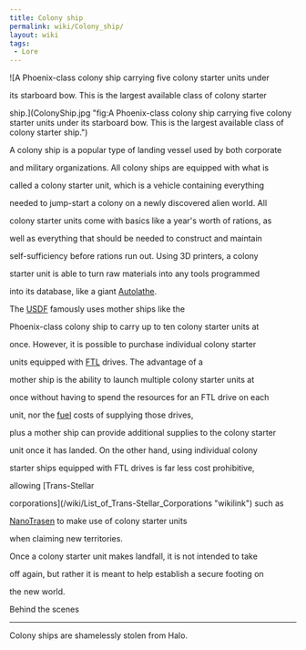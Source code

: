 ```yaml
---
title: Colony ship
permalink: wiki/Colony_ship/
layout: wiki
tags:
 - Lore
---
```


![A Phoenix-class colony ship carrying five colony starter units under
its starboard bow. This is the largest available class of colony starter
ship.](ColonyShip.jpg "fig:A Phoenix-class colony ship carrying five colony starter units under its starboard bow. This is the largest available class of colony starter ship.")
A colony ship is a popular type of landing vessel used by both corporate
and military organizations. All colony ships are equipped with what is
called a colony starter unit, which is a vehicle containing everything
needed to jump-start a colony on a newly discovered alien world. All
colony starter units come with basics like a year's worth of rations, as
well as everything that should be needed to construct and maintain
self-sufficiency before rations run out. Using 3D printers, a colony
starter unit is able to turn raw materials into any tools programmed
into its database, like a giant [Autolathe](/wiki/Autolathe "wikilink").

The [USDF](/wiki/USDF "wikilink") famously uses mother ships like the
Phoenix-class colony ship to carry up to ten colony starter units at
once. However, it is possible to purchase individual colony starter
units equipped with [FTL](/wiki/FTL "wikilink") drives. The advantage of a
mother ship is the ability to launch multiple colony starter units at
once without having to spend the resources for an FTL drive on each
unit, nor the [fuel](/wiki/Phoron "wikilink") costs of supplying those drives,
plus a mother ship can provide additional supplies to the colony starter
unit once it has landed. On the other hand, using individual colony
starter ships equipped with FTL drives is far less cost prohibitive,
allowing [Trans-Stellar
corporations](/wiki/List_of_Trans-Stellar_Corporations "wikilink") such as
[NanoTrasen](/wiki/NanoTrasen "wikilink") to make use of colony starter units
when claiming new territories.

Once a colony starter unit makes landfall, it is not intended to take
off again, but rather it is meant to help establish a secure footing on
the new world.

Behind the scenes
-----------------

Colony ships are shamelessly stolen from Halo.
